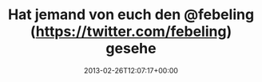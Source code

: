 ---
retweeted: false
source: <a href="http://erased3772509.com" rel="nofollow">erased3772509</a>
entities:
  hashtags: []
  symbols: []
  user_mentions:
  - name: Florian Ebeling
    screen_name: febeling
    indices:
    - '24'
    - '33'
    id_str: '10912992'
    id: '10912992'
  urls: []
display_text_range:
- '0'
- '42'
favorite_count: '0'
id_str: '306374877349285888'
truncated: false
retweet_count: '0'
id: '306374877349285888'
created_at: Tue Feb 26 12:07:17 +0000 2013
favorited: false
full_text: Hat jemand von euch den [@febeling](https://twitter.com/febeling) gesehen?
lang: de
tags:
- pesos/twitter
date: '2013-02-26T12:07:17+00:00'
src: https://twitter.com/bascht/status/306374877349285888
original_url: https://twitter.com/bascht/status/306374877349285888
type: twitter_tweet
text: Hat jemand von euch den [@febeling](https://twitter.com/febeling) gesehen?
title: Hat jemand von euch den @febeling (https://twitter.com/febeling) gesehe

---